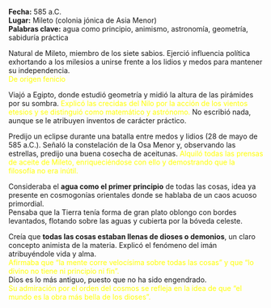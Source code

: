 
**Fecha:** 585 a.C.  
**Lugar:** Mileto (colonia jónica de Asia Menor)  
**Palabras clave:** agua como principio, animismo, astronomía, geometría, sabiduría práctica  

Natural de Mileto, miembro de los siete sabios. Ejerció influencia política exhortando a los milesios a unirse frente a los lidios y medos para mantener su independencia.  
<span style="color:yellow">De origen fenicio</span> 

Viajó a Egipto, donde estudió geometría y midió la altura de las pirámides por su sombra. <span style="color:yellow">Explicó las crecidas del Nilo por la acción de los vientos etesios y se distinguió como matemático y astrónomo.</span> No escribió nada, aunque se le atribuyen inventos de carácter práctico.  

Predijo un eclipse durante una batalla entre medos y lidios (28 de mayo de 585 a.C.). Señaló la constelación de la Osa Menor y, observando las estrellas, predijo una buena cosecha de aceitunas. <span style="color:yellow">Alquiló todas las prensas de aceite de Mileto, enriqueciéndose con ello y demostrando que la filosofía no era inútil.</span>  

Consideraba el **agua como el primer principio** de todas las cosas, idea ya presente en cosmogonías orientales donde se hablaba de un caos acuoso primordial.  
Pensaba que la Tierra tenía forma de gran plato oblongo con bordes levantados, flotando sobre las aguas y cubierta por la bóveda celeste.  

Creía que **todas las cosas estaban llenas de dioses o demonios**, un claro concepto animista de la materia. Explicó el fenómeno del imán atribuyéndole vida y alma.  
<span style="color:yellow">Afirmaba que “la mente corre velocísima sobre todas las cosas” y que “lo divino no tiene ni principio ni fin”.</span>  
Dios es lo más antiguo, puesto que no ha sido engendrado.  
<span style="color:yellow">Su admiración por el orden del cosmos se refleja en la idea de que “el mundo es la obra más bella de los dioses”.</span>  
